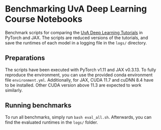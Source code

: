 # Benchmarking UvA Deep Learning Course Notebooks
Benchmark scripts for comparing the [UvA Deep Learning Tutorials](https://uvadlc-notebooks.readthedocs.io/en/latest/) in PyTorch and JAX. The scripts are reduced versions of the tutorials, and save the runtimes of each model in a logging file in the `logs/` directory.

## Preparations

The scripts have been executed with PyTorch v1.11 and JAX v0.3.13. To fully reproduce the environment, you can use the provided conda environment file `environment.yml`. Additionally, for JAX, CUDA 11.7 and cuDNN 8.4 have to be installed. Other CUDA version above 11.3 are expected to work similarly.

## Running benchmarks

To run all benchmarks, simply run `bash eval_all.sh`. Afterwards, you can find the evaluated runtimes in the `logs/` folder.
